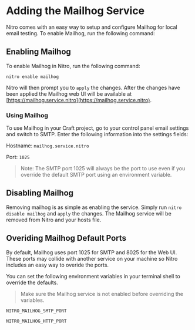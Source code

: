 # Adding the Mailhog Service

Nitro comes with an easy way to setup and configure Mailhog for local email testing. To enable Mailhog, run the following command:

## Enabling Mailhog

To enable Mailhog in Nitro, run the following command:

`nitro enable mailhog`

Nitro will then prompt you to `apply` the changes. After the changes have been applied the Mailhog web UI will be available at [https://mailhog.service.nitro](https://mailhog.service.nitro).

### Using Mailhog

To use Mailhog in your Craft project, go to your control panel email settings and switch to SMTP. Enter the following information into the settings fields:

Hostname: `mailhog.service.nitro`

Port: `1025`

> Note: The SMTP port 1025 will always be the port to use even if you override the default SMTP port using an environment variable.

## Disabling Mailhog

Removing mailhog is as simple as enabling the service. Simply run `nitro disable mailhog` and `apply` the changes. The Mailhog service will be removed from Nitro and your hosts file.

## Overiding Mailhog Default Ports

By default, Mailhog uses port 1025 for SMTP and 8025 for the Web UI. These ports may collide with another service on your machine so Nitro includes an easy way to overide the ports.

You can set the following environment variables in your terminal shell to override the defaults.

> Make sure the Mailhog service is not enabled before overriding the variables.

`NITRO_MAILHOG_SMTP_PORT`

`NITRO_MAILHOG_HTTP_PORT`
